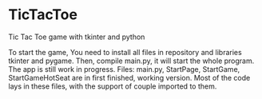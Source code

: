 # TicTacToe
Tic Tac Toe game with tkinter and python

To start the game, You need to install all files in repository and libraries tkinter and pygame.
Then, compile main.py, it will start the whole program. 
The app is still work in progress. 
Files: main.py, StartPage, StartGame, StartGameHotSeat are in first finished, working version. Most of the code lays in these files, with the support of couple imported to them. 
